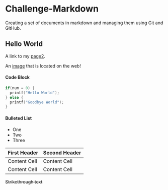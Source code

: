 # Challenge-Markdown
Creating a set of documents in markdown and managing them using Git and GitHub.

## Hello World

A link to my [page2](/Practice.md/).

An [image](https://images.freeimages.com/images/large-previews/1c9/maine-at-4-45-am-1370871.jpg) that is located on the web!

#### Code Block

```C
if(num = 0) {
  printf("Hello World");
} else {
  printf("Goodbye World");
}
```

#### Bulleted List
* One
* Two
* Three

First Header  | Second Header
------------- | -------------
Content Cell  | Content Cell
Content Cell  | Content Cell

~~Strikethrough text~~
